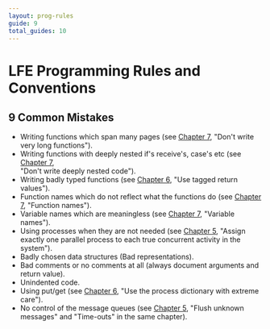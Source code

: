 ```yaml
---
layout: prog-rules
guide: 9
total_guides: 10
---
```

# LFE Programming Rules and Conventions

## 9 Common Mistakes

* Writing functions which span many pages (see
  <a href="http://lfe.github.io/prog-rules/7.html">Chapter 7</a>, "Don't 
  write very long functions"). 
* Writing functions with deeply nested if's receive's, case's etc (see
  <a href="http://lfe.github.io/prog-rules/7.html">Chapter 7</a>,  
  "Don't write deeply nested code"). 
* Writing badly typed functions (see
  <a href="http://lfe.github.io/prog-rules/6.html">Chapter 6</a>, "Use 
  tagged return values"). 
* Function names which do not reflect what the functions do (see
  <a href="http://lfe.github.io/prog-rules/7.html">Chapter 7</a>,
  "Function names"). 
* Variable names which are meaningless (see
  <a href="http://lfe.github.io/prog-rules/7.html">Chapter 7</a>,
  "Variable names"). 
* Using processes when they are not needed (see
  <a href="http://lfe.github.io/prog-rules/5.html">Chapter 5</a>,
  "Assign exactly one parallel process to each true concurrent activity in 
  the system"). 
* Badly chosen data structures (Bad representations). 
* Bad comments or no comments at all (always document arguments and return 
  value). 
* Unindented code. 
* Using put/get (see
  <a href="http://lfe.github.io/prog-rules/6.html">Chapter 6</a>,
  "Use the process dictionary with extreme care"). 
* No control of the message queues (see
  <a href="http://lfe.github.io/prog-rules/5.html">Chapter 5</a>, "Flush unknown messages" and "Time-outs" in the same chapter). 
